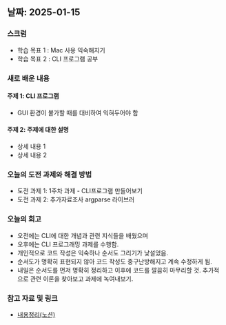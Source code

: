 
## 날짜: 2025-01-15

### 스크럼
- 학습 목표 1 : Mac 사용 익숙해지기
- 학습 목표 2 : CLI 프로그램 공부

### 새로 배운 내용
#### 주제 1: CLI 프로그램
- GUI 환경이 불가할 때를 대비하여 익혀두어야 함

#### 주제 2: 주제에 대한 설명
- 상세 내용 1
- 상세 내용 2

### 오늘의 도전 과제와 해결 방법
- 도전 과제 1: 1주차 과제 - CLI프로그램 만들어보기
- 도전 과제 2: 추가자료조사 argparse 라이브러

### 오늘의 회고
- 오전에는 CLI에 대한 개념과 관련 지식들을 배웠으며
- 오후에는 CLI 프로그래밍 과제를 수행함.
- 개인적으로 코드 작성은 익숙하나 순서도 그리기가 낯설었음.
- 순서도가 명확히 표현되지 않아 코드 작성도 중구난방해지고 계속 수정하게 됨.
- 내일은 순서도를 먼저 명확히 정리하고 이후에 코드를 깔끔히 마무리할 것. 추가적으로 관련 이론을 찾아보고 과제에 녹여내보기.

### 참고 자료 및 링크
- [내용정리(노션)](https://www.notion.so/250122-CLI-18275a6ebc0a80d798fbc3ed039d33c7?pvs=4)
